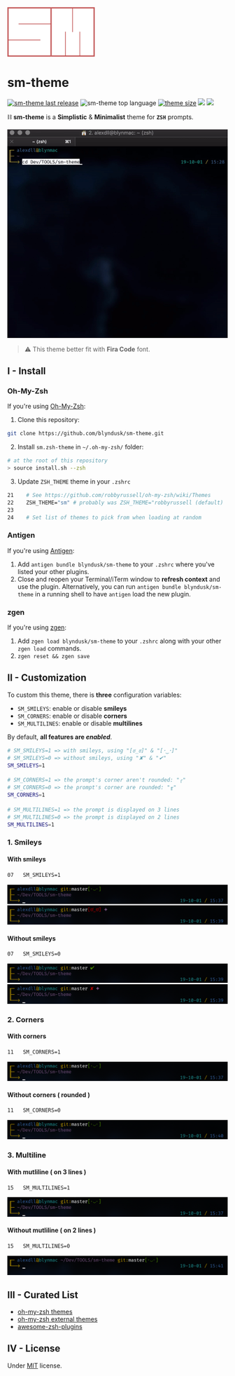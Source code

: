 <img src="./docs/logo.png" width="200" />


# sm-theme

<a href="https://github.com/blyndusk/sm-theme/releases/latest"><img src="https://img.shields.io/github/release/blyndusk/sm-theme.svg" alt="sm-theme last release"/></a>
<img src="https://img.shields.io/github/languages/top/blyndusk/sm-theme.svg?color=%23222222" alt="sm-theme top language"/>
<a href="https://github.com/blyndusk/sm-theme/blob/master/sm.zsh-theme"><img src="https://img.shields.io/github/size/blyndusk/sm-theme/sm.zsh-theme?color=%23edd417" alt="theme size"/></a>
<a href="https://github.com/blyndusk/sm-theme/blob/master/LICENSE" alt="sm license"><img src="https://img.shields.io/github/license/blyndusk/sm-theme.svg"/></a>
<a href="https://github.com/blyndusk/sm-theme" alt="sm license"><img src="https://img.shields.io/github/stars/blyndusk/sm-theme?color=878787"/></a>

⛓ **sm-theme** is a **Simplistic** & **Minimalist** theme for **`ZSH`** prompts.

![sm-theme](./docs/sm-theme.gif)

> ⚠️ This theme better fit with **Fira Code** font.

## I - Install

### Oh-My-Zsh

If you're using [Oh-My-Zsh](https://github.com/robbyrussell/oh-my-zsh):

1. Clone this repository:

```bash
git clone https://github.com/blyndusk/sm-theme.git
```

2. Install `sm.zsh-theme` in  `~/.oh-my-zsh/` folder:

```bash
# at the root of this repository
> source install.sh --zsh
```

3. Update `ZSH_THEME` theme in your `.zshrc`

```bash
21    # See https://github.com/robbyrussell/oh-my-zsh/wiki/Themes
22    ZSH_THEME="sm" # probably was ZSH_THEME="robbyrussell (default)
23
24    # Set list of themes to pick from when loading at random
```

### Antigen

If you're using [Antigen](https://github.com/zsh-users/antigen):

1. Add `antigen bundle blyndusk/sm-theme` to your `.zshrc` where you've listed your other plugins.
2. Close and reopen your Terminal/iTerm window to **refresh context** and use the plugin. Alternatively, you can run `antigen bundle blyndusk/sm-theme` in a running shell to have `antigen` load the new plugin.

### zgen

If you're using [zgen](https://github.com/tarjoilija/zgen):

1. Add `zgen load blyndusk/sm-theme` to your `.zshrc` along with your other `zgen load` commands.
2. `zgen reset && zgen save`

## II - Customization

To custom this theme, there is **three** configuration variables:

- `SM_SMILEYS`: enable or disable **smileys**
- `SM_CORNERS`: enable or disable **corners**
- `SM_MULTILINES`: enable or disable **multilines**

By default, **all features are *enabled***.

```bash
# SM_SMILEYS=1 => with smileys, using "[ಠ_ಠ]" & "[･‿･]"
# SM_SMILEYS=0 => without smileys, using "✘" & "✔︎"
SM_SMILEYS=1

# SM_CORNERS=1 => the prompt's corner aren't rounded: "╭"
# SM_CORNERS=0 => the prompt's corner are rounded: "╓"
SM_CORNERS=1

# SM_MULTILINES=1 => the prompt is displayed on 3 lines
# SM_MULTILINES=0 => the prompt is displayed on 2 lines
SM_MULTILINES=1
```

### 1. Smileys

#### With smileys

```bash
07   SM_SMILEYS=1
```

![smileys clean](./docs/sm-smileys-clean.png)
![smileys dirty](./docs/sm-smileys-dirty.png)

#### Without smileys

```bash
07   SM_SMILEYS=0
```

![no smileys clean](./docs/sm-no-smileys-clean.png)
![no smileys dirty](./docs/sm-no-smileys-dirty.png)

### 2. Corners

#### With corners

```bash
11   SM_CORNERS=1
```

![corners](./docs/sm-smileys-clean.png)

#### Without corners ( rounded )

```bash
11   SM_CORNERS=0
```

![no corners](./docs/sm-no-corners.png)

### 3. Multiline

#### With mutliline ( on 3 lines )

```bash
15   SM_MULTILINES=1
```

![corners](./docs/sm-smileys-clean.png)

#### Without mutliline ( on 2 lines )

```bash
15   SM_MULTILINES=0
```

![no corners](./docs/sm-no-multilines.png)

## III - Curated List

- [oh-my-zsh themes](https://github.com/robbyrussell/oh-my-zsh/wiki/Themes)
- [oh-my-zsh external themes](https://github.com/robbyrussell/oh-my-zsh/wiki/External-themes)
- [awesome-zsh-plugins](https://github.com/unixorn/awesome-zsh-plugins)

## IV - License

Under [MIT](https://github.com/blyndusk/sm-theme/blob/master/LICENSE) license.
